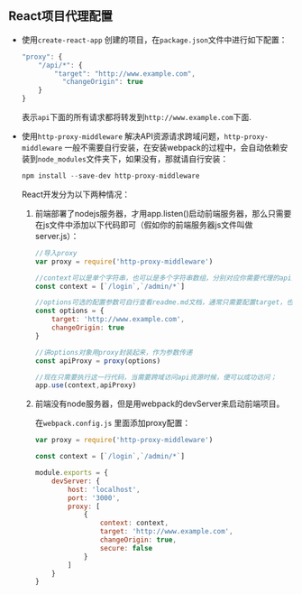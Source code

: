 ## React项目代理配置

* 使用`create-react-app` 创建的项目，在`package.json`文件中进行如下配置：

  ```jsx
  "proxy": {
      "/api/*": {
          "target": "http://www.example.com",
        	"changeOrigin": true
      }
  }
  ```

  表示`api`下面的所有请求都将转发到`http://www.example.com`下面.

* 使用`http-proxy-middleware` 解决API资源请求跨域问题，`http-proxy-middleware` 一般不需要自行安装，在安装webpack的过程中，会自动依赖安装到`node_modules`文件夹下，如果没有，那就请自行安装：

  ```js
  npm install --save-dev http-proxy-middleware
  ```

   React开发分为以下两种情况：

  1. 前端部署了nodejs服务器，才用app.listen()启动前端服务器，那么只需要在js文件中添加以下代码即可（假如你的前端服务器js文件叫做server.js）：

     ```jsx
     //导入proxy
     var proxy = require('http-proxy-middleware')
     
     //context可以是单个字符串，也可以是多个字符串数组，分别对应你需要代理的api，星号（*）表示匹配当前路径下面所有的api
     const context = [`/login`,`/admin/*`]
     
     //options可选的配置参数可自行查看readme.md文档，通常只需要配置target，也就是api所属域名。
     const options = {
         target: 'http://www.example.com',
         changeOrigin: true
     }
     
     //讲options对象用proxy封装起来，作为参数传递
     const apiProxy = proxy(options)
     
     //现在只需要执行这一行代码，当需要跨域访问api资源时候，便可以成功访问；
     app.use(context,apiProxy)
     ```

  2. 前端没有node服务器，但是用webpack的devServer来启动前端项目。

     在`webpack.config.js` 里面添加proxy配置：

     ```jsx
     var proxy = require('http-proxy-middleware')
     
     const context = [`/login`,`/admin/*`]
     
     module.exports = {
         devServer: {
             host: 'localhost',
             port: '3000',
             proxy: [
                 {
                     context: context,
                     target: 'http://www.example.com',
                     changeOrigin: true,
                     secure: false
                 }
             ]
         }
     }
     ```

     

